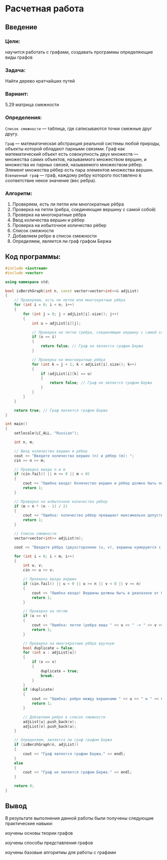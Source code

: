 # Расчетная работа 

## Введение

### Цели: 
научится работать с графами, создавать программы определяющие виды графов

### Задача: 
Найти дерево кратчайших путей

### Вариант: 
5.29 матрица смежности

### Определения:

`Список смежности` — таблица, где саписываются точки смежные друг другу.

`Граф` — математическая абстракция реальной системы любой природы, объекты которой обладают парными связями. Граф как математический объект есть совокупность двух множеств — множества самих объектов, называемого множеством вершин, и множества их парных связей, называемого множеством рёбер. Элемент множества рёбер есть пара элементов множества вершин.
`Взвешенный граф` — граф, каждому ребру которого поставлено в соответствие некое значение (вес ребра).
 
### Алгоритм:
1.  Проверяем, есть ли петли или многократные рёбра
2.  Проверка на петли (ребра, соединяющие вершину с самой собой)
3.  Проверка на многократные рёбра
4.  Ввод количества вершин и рёбер
5.  Проверка на избыточное количество рёбер
6.  Список смежности
7.  Добавляем ребро в список смежности
8.  Определяем, является ли граф графом Бержа
 ## Код программы:
```cpp
#include <iostream>
#include <vector>

using namespace std;

bool isBerzhGraph(int n, const vector<vector<int>>& adjList)
{
    // Проверяем, есть ли петли или многократные рёбра
    for (int i = 0; i < n; i++)
    {
        for (int j = 0; j < adjList[i].size(); j++)
        {
            int u = adjList[i][j];

            // Проверка на петли (ребра, соединяющие вершину с самой собой)
            if (u == i)
            {
                return false; // Граф не является графом Бержа
            }

            // Проверка на многократные рёбра
            for (int k = j + 1; k < adjList[i].size(); k++)
            {
                if (adjList[i][k] == u)
                {
                    return false; // Граф не является графом Бержа
                }
            }
        }
    }

    return true; // Граф является графом Бержа
}

int main()
{
    setlocale(LC_ALL, "Russian");

    int n, m;

    // Ввод количества вершин и рёбер
    cout << "Введите количество вершин (n) и рёбер (m): ";
    cin >> n >> m;

    // Проверка ввода n и m
    if (cin.fail() || n <= 0 || m < 0)
    {
        cout << "Ошибка ввода! Количество вершин и рёбер должно быть положительным." << endl;
        return 1;
    }

    // Проверка на избыточное количество рёбер
    if (m > n * (n - 1) / 2)
    {
        cout << "Ошибка: количество рёбер превышает максимально допустимое для простого графа." << endl;
        return 1;
    }

    // Список смежности
    vector<vector<int>> adjList(n);

    cout << "Введите рёбра (двухсторонние (u, v), вершины нумеруются с 0 до " << n - 1 << "):" << endl;

    for (int i = 0; i < m; i++)
    {
        int u, v;
        cin >> u >> v;

        // Проверка ввода вершин
        if (cin.fail() || u < 0 || u >= n || v < 0 || v >= n)
        {
            cout << "Ошибка ввода! Вершины должны быть в диапазоне от 0 до " << n - 1 << "." << endl;
            return 1;
        }

        // Проверка на петлю
        if (u == v)
        {
            cout << "Ошибка: петли (ребра вида " << u << " -> " << v << ") недопустимы для графа Бержа." << endl;
            return 1;
        }

        // Проверка на многократные рёбра вручную
        bool duplicate = false;
        for (int x : adjList[u])
        {
            if (x == v)
            {
                duplicate = true;
                break;
            }
        }
        if (duplicate)
        {
            cout << "Ошибка: ребро между вершинами " << u << " и " << v << " уже существует." << endl;
            return 1;
        }

        // Добавляем ребро в список смежности
        adjList[u].push_back(v);
        adjList[v].push_back(u);
    }

    // Определяем, является ли граф графом Бержа
    if (isBerzhGraph(n, adjList))
    {
        cout << "Граф является графом Бержа." << endl;
    }
    else
    {
        cout << "Граф не является графом Бержа." << endl;
    }

    return 0;
}

```

  
 ## Вывод
 В результате выполнения данной работы были получены следующие практические навыки:
 
изучены основы теории графов

изучены способы представления графов

изучены базовые алгоритмы для работы с графами
